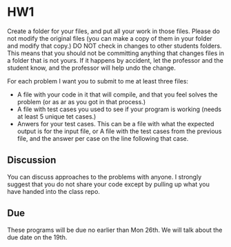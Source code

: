 # HW1

Create a folder for your files, and put all your work in those files.
Please do not modify the original files (you can make a copy of them in your folder and modify that copy.)
DO NOT check in changes to other students folders.  This means that you should not be committing anything that changes files in a folder that is not yours.  If it happens by accident, let the professor and the student know, and the professor will help undo the change.

For each problem I want you to submit to me at least three files:
* A file with your code in it that will compile, and that you feel solves the problem (or as ar as you got in that process.)
* A file with test cases you used to see if your program is working (needs at least 5 unique tet cases.)
* Anwers for your test cases.  This can be a file with what the expected output is for the input file, or A file with the test cases from the previous file, and the answer per case on the line following that case.


## Discussion

You can discuss approaches to the problems with anyone.  I strongly suggest that you do not share your code except by pulling up what you have handed into the class repo.


## Due

These programs will be due no earlier than Mon 26th.  We will talk about the due date on the 19th.

